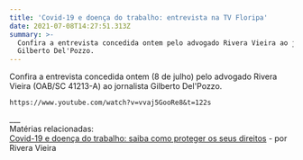 ```yaml
---
title: 'Covid-19 e doença do trabalho: entrevista na TV Floripa'
date: 2021-07-08T14:27:51.313Z
summary: >-
  Confira a entrevista concedida ontem pelo advogado Rivera Vieira ao jornalista
  Gilberto Del'Pozzo.
---
```

Confira a entrevista concedida ontem (8 de julho) pelo advogado Rivera Vieira (OAB/SC 41213-A) ao jornalista Gilberto Del'Pozzo.

```youtube
https://www.youtube.com/watch?v=vvaj5GooRe8&t=122s
```

___\
Matérias relacionadas:\
[Covid-19 e doença do trabalho: saiba como proteger os seus direitos](https://www.slpgadvogados.adv.br/noticias/covid-19-e-doen%C3%A7a-do-trabalho-saiba-como-proteger-os-seus-direitos) - por Rivera Vieira
